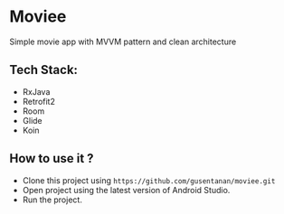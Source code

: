 # Moviee
Simple movie app with MVVM pattern and clean architecture

## Tech Stack:
- RxJava
- Retrofit2
- Room
- Glide
- Koin 

## How to use it ?
- Clone this project using `https://github.com/gusentanan/moviee.git`
- Open project using the latest version of Android Studio.
- Run the project.

